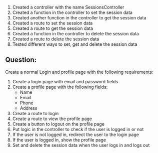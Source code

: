 1. Created a controller with the name SessionsController
2. Created a function in the controller to set the session data
3. Created another function in the controller to get the session data
4. Created a route to set the session data
5. Created a route to get the session data
6. Created a function in the controller to delete the session data
7. Created a route to delete the session data
8. Tested different ways to set, get and delete the session data


## Question:
Create a normal Login and profile page with the following requirements:
1. Create a login page with email and password fields
2. Create a profile page with the following fields:
    - Name
    - Email
    - Phone
    - Address
3. Create a route to login
4. Create a route to view the profile page
5. Create a button to logout on the profile page
6. Put logic in the controller to check if the user is logged in or not
7. If the user is not logged in, redirect the user to the login page
8. If the user is logged in, show the profile page
9. Set and delete the session data when the user logs in and logs out
